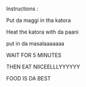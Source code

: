 

Instructions : 

Put da maggi in tha katora

Heat the katora with da paani

put in da masalaaaaaaa

WAIT FOR 5 MINUTES

THEN EAT NIICEELLLYYYYYY

FOOD IS DA BEST